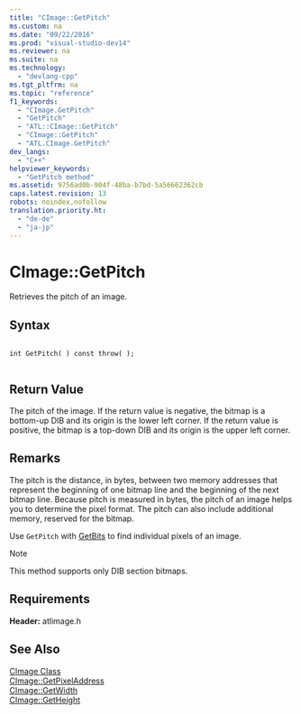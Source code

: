 ```yaml
---
title: "CImage::GetPitch"
ms.custom: na
ms.date: "09/22/2016"
ms.prod: "visual-studio-dev14"
ms.reviewer: na
ms.suite: na
ms.technology: 
  - "devlang-cpp"
ms.tgt_pltfrm: na
ms.topic: "reference"
f1_keywords: 
  - "CImage.GetPitch"
  - "GetPitch"
  - "ATL::CImage::GetPitch"
  - "CImage::GetPitch"
  - "ATL.CImage.GetPitch"
dev_langs: 
  - "C++"
helpviewer_keywords: 
  - "GetPitch method"
ms.assetid: 9756ad0b-904f-48ba-b7bd-5a56662362cb
caps.latest.revision: 13
robots: noindex,nofollow
translation.priority.ht: 
  - "de-de"
  - "ja-jp"
---
```

# CImage::GetPitch
Retrieves the pitch of an image.  
  
## Syntax  
  
```  
  
int GetPitch( ) const throw( );  
  
```  
  
## Return Value  
 The pitch of the image. If the return value is negative, the bitmap is a bottom-up DIB and its origin is the lower left corner. If the return value is positive, the bitmap is a top-down DIB and its origin is the upper left corner.  
  
## Remarks  
 The pitch is the distance, in bytes, between two memory addresses that represent the beginning of one bitmap line and the beginning of the next bitmap line. Because pitch is measured in bytes, the pitch of an image helps you to determine the pixel format. The pitch can also include additional memory, reserved for the bitmap.  
  
 Use `GetPitch` with [GetBits](../vs140/cimage--getbits.md) to find individual pixels of an image.  
  
> [!NOTE]
>  This method supports only DIB section bitmaps.  
  
## Requirements  
 **Header:** atlimage.h  
  
## See Also  
 [CImage Class](../vs140/cimage-class.md)   
 [CImage::GetPixelAddress](../vs140/cimage--getpixeladdress.md)   
 [CImage::GetWidth](../vs140/cimage--getwidth.md)   
 [CImage::GetHeight](../vs140/cimage--getheight.md)